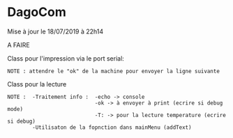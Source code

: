 # DagoCom

Mise à jour le 18/07/2019 à 22h14

A FAIRE

  Class pour l'impression via le port serial:
  
    NOTE : attendre le "ok" de la machine pour envoyer la ligne suivante
 
  Class pour la lecture
  
    NOTE :  -Traitement info :  -echo -> console
                                -ok -> à envoyer à print (ecrire si debug mode)
                                -T: -> pour la lecture temperature (ecrire si debug)
            -Utilisaton de la fopnction dans mainMenu (addText)
